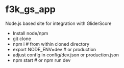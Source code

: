 # f3k_gs_app
Node.js based site for integration with GliderScore

- Install node/npm
- git clone
- npm i # from within cloned directory
- export NODE_ENV=dev # or production
- adjust config in config/dev.json or production.json
- npm start # or npm run dev
